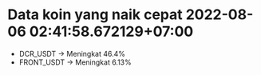 # Data koin yang naik cepat 2022-08-06 02:41:58.672129+07:00

* DCR_USDT -> Meningkat 46.4%
* FRONT_USDT -> Meningkat 6.13%
